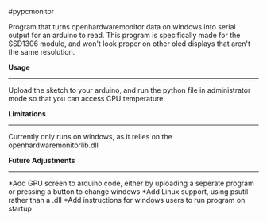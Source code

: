 #pypcmonitor

Program that turns openhardwaremonitor data on windows into serial output for an arduino to read. This program is specifically made for the SSD1306 module, and won't look proper on other oled displays that aren't the same resolution.

**Usage**
_________
Upload the sketch to your arduino, and run the python file in administrator mode so that you can access CPU temperature.

**Limitations**
________________
Currently only runs on windows, as it relies on the openhardwaremonitorlib.dll


**Future Adjustments**
______________________
*Add GPU screen to arduino code, either by uploading a seperate program or pressing a button to change windows
*Add Linux support, using psutil rather than a .dll
*Add instructions for windows users to run program on startup
